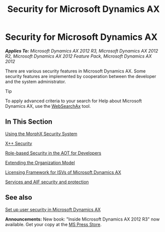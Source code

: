 ﻿---
title: Security for Microsoft Dynamics AX
TOCTitle: Security
ms:assetid: 6a5b330b-677d-4ad8-a719-053f50f90a42
ms:mtpsurl: https://msdn.microsoft.com/en-us/library/Aa653742(v=AX.60)
ms:contentKeyID: 35244787
ms.date: 05/18/2015
mtps_version: v=AX.60
---

# Security for Microsoft Dynamics AX 


_**Applies To:** Microsoft Dynamics AX 2012 R3, Microsoft Dynamics AX 2012 R2, Microsoft Dynamics AX 2012 Feature Pack, Microsoft Dynamics AX 2012_

There are various security features in Microsoft Dynamics AX. Some security features are implemented by cooperation between the developer and the system administrator.


> [!TIP]
> <P>To apply advanced criteria to your search for Help about Microsoft Dynamics AX, use the <A href="http://go.microsoft.com/fwlink/?linkid=247587&amp;xver=ax060">WebSearchAx</A> tool.</P>



## In This Section

[Using the MorphX Security System](using-the-morphx-security-system.md)

[X++ Security](x-security.md)

[Role-based Security in the AOT for Developers](role-based-security-in-the-aot-for-developers.md)

[Extending the Organization Model](extending-the-organization-model.md)

[Licensing Framework for ISVs of Microsoft Dynamics AX](licensing-framework-for-isvs-of-microsoft-dynamics-ax.md)

[Services and AIF security and protection](services-and-aif-security-and-protection.md)

## See also

[Set up user security in Microsoft Dynamics AX](https://msdn.microsoft.com/en-us/library/aa834424\(v=ax.60\))

  
**Announcements:** New book: "Inside Microsoft Dynamics AX 2012 R3" now available. Get your copy at the [MS Press Store](https://www.microsoftpressstore.com/store/inside-microsoft-dynamics-ax-2012-r3-9780735685109).

